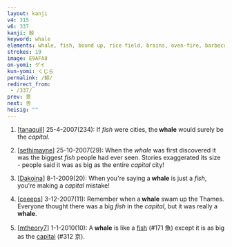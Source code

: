 ```yaml
---
layout: kanji
v4: 315
v6: 337
kanji: 鯨
keyword: whale
elements: whale, fish, bound up, rice field, brains, oven-fire, barbecue, capital, tall, top hat, mouth, small, little
strokes: 19
image: E9AFA8
on-yomi: ゲイ
kun-yomi: くじら
permalink: /鯨/
redirect_from:
 - /337/
prev: 景
next: 舎
heisig: ""
---
```


1) [<a href="http://kanji.koohii.com/profile/tanaquil">tanaquil</a>] 25-4-2007(234): If <em>fish</em> were cities, the<strong> whale</strong> would surely be the <em>capital</em>.

2) [<a href="http://kanji.koohii.com/profile/sethimayne">sethimayne</a>] 25-10-2007(29): When the <em>whale</em> was first discovered it was the biggest <em>fish</em> people had ever seen. Stories exaggerated its size - people said it was as big as the entire <em>capital</em> city!

3) [<a href="http://kanji.koohii.com/profile/Dakoina">Dakoina</a>] 8-1-2009(20): When you&#039;re saying a<strong> whale</strong> is just a <em>fish</em>, you&#039;re making a <em>capital</em> mistake!

4) [<a href="http://kanji.koohii.com/profile/ceeeps">ceeeps</a>] 3-12-2007(11): Remember when a<strong> whale</strong> swam up the Thames. Everyone thought there was a big <em>fish</em> in the <em>capital</em>, but it was really a<strong> whale</strong>.

5) [<a href="http://kanji.koohii.com/profile/mtheory7">mtheory7</a>] 1-1-2010(10): A<strong> whale</strong> is like a <a href="../v4/171.html">fish</a> (#171 魚) except it is as big as the <a href="../v4/312.html">capital</a> (#312 京).

